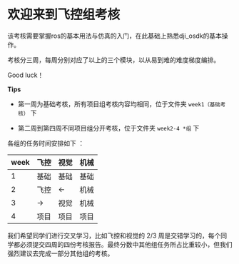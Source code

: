 # 欢迎来到飞控组考核

该考核需要掌握ros的基本用法与仿真的入门，在此基础上熟悉dji_osdk的基本操作。

考核分三周，每周分别对应了以上的三个模块，以从易到难的难度梯度编排。

Good luck！

**Tips**

- 第一周为基础考核，所有项目组考核内容均相同，位于文件夹 `week1（基础考核）` 下

- 第二周到第四周不同项目组分开考核，位于文件夹 `week2-4 *组` 下

各组的任务时间安排如下 ：

| week | 飞控 | 视觉 | 机械 |
| ---- | --- | --- | --- |
| 1    | 基础 | 基础 | 基础 |
| 2    | 飞控 | <- | 机械 |
| 3    | ->   | 视觉 | 机械 |
| 4    | 项目 | 项目 | 项目 |

我们希望同学们进行交叉学习，比如飞控和视觉的 2/3 周是交错学习的，每个同学都必须提交四周的四份考核报告。最终分数中其他组任务所占比重较小，但我们强烈建议去完成一部分其他组的考核。
